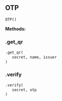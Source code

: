 #


## OTP
```python 
OTP()
```




**Methods:**


### .get_qr
```python
.get_qr(
   secret, name, issuer
)
```


### .verify
```python
.verify(
   secret, otp
)
```

